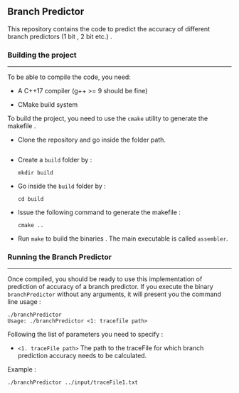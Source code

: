 ## Branch Predictor

This repository contains the code to predict the accuracy of different branch predictors (1 bit , 2 bit etc.) .

### Building the project

---

To be able to compile the code, you need:

- A C++17 compiler (g++ >= 9 should be fine)

- CMake build system

To build the project, you need to use the `cmake` utility to generate the makefile .

- Clone the repository and go inside the folder path.

  ```
- Create a `build` folder by :

  ```
  mkdir build
  ```

- Go inside the `build` folder by :

  ```
  cd build
  ```

- Issue the following command to generate the makefile :

  ```
  cmake ..
  ```

- Run `make` to build the binaries . The main executable is called `assembler`.

### Running the Branch Predictor

---

Once compiled, you should be ready to use this implementation of prediction of accuracy of a branch predictor. If you execute the binary `branchPredictor` without any arguments, it will present you the command line usage :

```
./branchPredictor
Usage: ./branchPredictor <1: tracefile path>
```

Following the list of parameters you need to specify :

- `<1. traceFile path>` The path to the traceFile for which branch prediction accuracy needs to be calculated.

Example :

```
./branchPredictor ../input/traceFile1.txt
```
